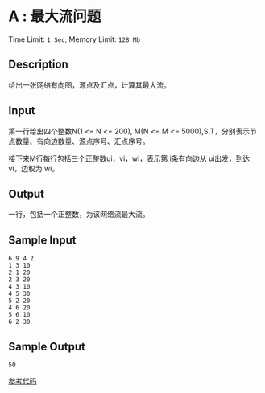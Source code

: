 # A : 最大流问题

Time Limit: `1 Sec`, Memory Limit: `128 Mb `

## Description

给出一张网络有向图，源点及汇点，计算其最大流。

## Input

第一行给出四个整数N(1 <= N <= 200), M(N <= M <= 5000),S,T，分别表示节点数量、有向边数量、源点序号、汇点序号。

接下来M行每行包括三个正整数ui，vi，wi，表示第 i条有向边从 ui出发，到达 vi，边权为 wi。

## Output

一行，包括一个正整数，为该网络流最大流。

## Sample Input

```
6 9 4 2
1 3 10
2 1 20
2 3 20
4 3 10
4 5 30
5 2 20
4 6 20
5 6 10
6 2 30
```

## Sample Output

```
50
```

[参考代码](../solution/A.cpp)